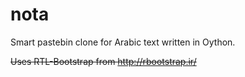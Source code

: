 nota
====

Smart pastebin clone for Arabic text written in Oython.

~~Uses RTL-Bootstrap from http://rbootstrap.ir/~~
